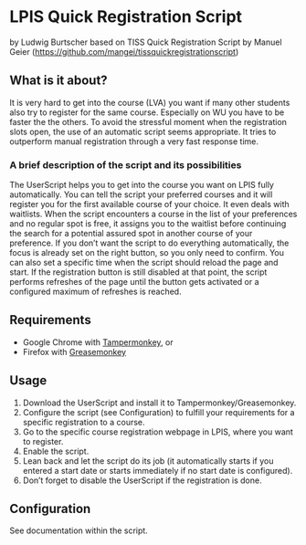 LPIS Quick Registration Script
===========================
by Ludwig Burtscher
based on TISS Quick Registration Script by Manuel Geier (https://github.com/mangei/tissquickregistrationscript)

## What is it about?
It is very hard to get into the course (LVA) you want if many other students also try to register for the same course. Especially on WU you have to be faster the the others. To avoid the stressful moment when the registration slots open, the use of an automatic script seems appropriate. It tries to outperform manual registration through a very fast response time.


### A brief description of the script and its possibilities
The UserScript helps you to get into the course you want on LPIS fully automatically. You can tell the script your preferred courses and it will register you for the first available course of your choice. It even deals with waitlists. When the script encounters a course in the list of your preferences and no regular spot is free, it assigns you to the waitlist before continuing the search for a potential assured spot in another course of your preference. If you don’t want the script to do everything automatically, the focus is already set on the right button, so you only need to confirm. You can also set a specific time when the script should reload the page and start. If the registration button is still disabled at that point, the script performs refreshes of the page until the button gets activated or a configured maximum of refreshes is reached.


## Requirements

* Google Chrome with [Tampermonkey](https://chrome.google.com/webstore/detail/tampermonkey/dhdgffkkebhmkfjojejmpbldmpobfkfo "Tampermonkey"), or
* Firefox with [Greasemonkey](https://addons.mozilla.org/de/firefox/addon/greasemonkey "Greasemonkey")


## Usage

1. Download the UserScript and install it to Tampermonkey/Greasemonkey.
1. Configure the script (see Configuration) to fulfill your requirements for a specific registration to a course.
1. Go to the specific course registration webpage in LPIS, where you want to register.
1. Enable the script.
1. Lean back and let the script do its job (it automatically starts if you entered a start date or starts immediately if no start date is configured).
1. Don’t forget to disable the UserScript if the registration is done.


## Configuration

See documentation within the script.